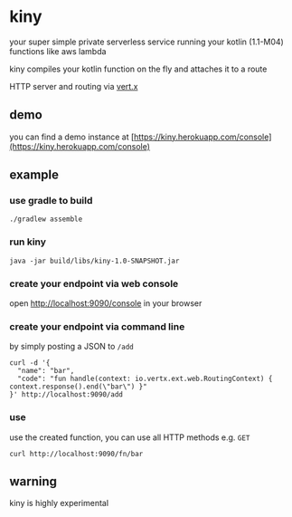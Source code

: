 # kiny

your super simple private serverless service running your kotlin (1.1-M04) functions like aws lambda

kiny compiles your kotlin function on the fly and attaches it to a route

HTTP server and routing via [vert.x](https://github.com/vert-x3)

## demo

you can find a demo instance at [https://kiny.herokuapp.com/console](https://kiny.herokuapp.com/console)

## example

### use gradle to build
```./gradlew assemble```

### run kiny
```
java -jar build/libs/kiny-1.0-SNAPSHOT.jar
```

### create your endpoint via web console
open [http://localhost:9090/console](http://localhost:9090/console) in your browser

### create your endpoint via command line
by simply posting a JSON to ```/add```
```
curl -d '{
  "name": "bar",
  "code": "fun handle(context: io.vertx.ext.web.RoutingContext) { context.response().end(\"bar\") }"
}' http://localhost:9090/add
```

### use
use the created function, you can use all HTTP methods e.g. ```GET```
```
curl http://localhost:9090/fn/bar
```

## warning

kiny is highly experimental